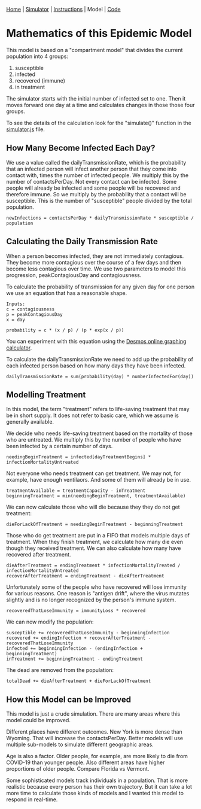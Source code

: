[Home](index.html) | [Simulator](simpidemic.html) | [Instructions](howto.md) | Model | [Code](https://github.com/philburk/simpidemic)


# Mathematics of this Epidemic Model

This model is based on a "compartment model" that divides the current population into 4 groups:

1. susceptible
1. infected
1. recovered (immune)
1. in treatment

The simulator starts with the initial number of infected set to one.
Then it moves forward one day at a time and calculates changes in those those four groups.

To see the details of the calculation look for the "simulate()" function
in the [simulator.js](https://github.com/philburk/simpidemic/blob/master/simpidemic.js) file.

## How Many Become Infected Each Day?

We use a value called the dailyTransmissionRate, which is the probability that an
infected person will infect another person that they come into contact with,
times the number of infected people.
We multiply this by the number of contactsPerDay.
Not every contact can be infected. Some people will already be infected and some people will be recovered and therefore immune.
So we multiply by the probability that a contact will be susceptible.
This is the number of "susceptible" people divided by the total population.

    newInfections = contactsPerDay * dailyTransmissionRate * susceptible / population
    
## Calculating the Daily Transmission Rate

When a person becomes infected, they are not immediately contagious.
They become more contagious over the course of a few days and then become less contagious over time.
We use two parameters to model this progression, peakContagiousDay and contagiousness.

To calculate the probability of transmission for any given day for one person we use an equation that has a reasonable shape.

    Inputs:
    c = contagiousness
    p = peakContagiousDay
    x = day
    
    probability = c * (x / p) / (p * exp(x / p))
    
You can experiment with this equation using the [Desmos online graphing calculator](https://www.desmos.com/calculator/lnrfyrbej8).

To calculate the dailyTransmissionRate we need to add up the probability of each infected person based on how many days they have been infected.

    dailyTransmissionRate = sum(probability(day) * numberInfectedFor(day))
    
## Modelling Treatment

In this model, the term "treatment" refers to life-saving treatment that may be in short supply.
It does not refer to basic care, which we assume is generally available.

We decide who needs life-saving treatment based on the mortality of those who are untreated.
We multiply this by the number of people who have been infected by a certain number of days.

    needingBeginTreatment = infected[dayTreatmentBegins] * infectionMortalityUntreated
    
Not everyone who needs treatment can get treatment. We may not, for example, have enough ventilaors.
And some of them will already be in use.

    treatmentAvailable = treatmentCapacity - inTreatment
    beginningTreatment = min(needingBeginTreatment, treatmentAvailable)
    
We can now calculate those who will die because they they do not get treatment:

    dieForLackOfTreatment = needingBeginTreatment - beginningTreatment
    
Those who do get treatment are put in a FIFO that models multiple days of treatment.
When they finish treatment, we calculate how many die even though they received treatment.
We can also calculate how many have recovered after treatment.

    dieAfterTreatment = endingTreatment * infectionMortalityTreated / infectionMortalityUntreated
    recoverAfterTreatment = endingTreatment - dieAfterTreatment
    
Unfortunately some of the people who have recovered will lose immunity for various reasons.
One reason is "antigen drift", where the virus mutates slightly and is no longer recognized by the person's immune system.

    recoveredThatLoseImmunity = immunityLoss * recovered
    
We can now modify the population:

    susceptible += recoveredThatLoseImmunity - beginningInfection
    recovered += endingInfection + recoverAfterTreatment - recoveredThatLoseImmunity
    infected += beginningInfection - (endingInfection + beginningTreatment)
    inTreatment += beginningTreatment - endingTreatment
    
The dead are removed from the population:

    totalDead += dieAfterTreatment + dieForLackOfTreatment

## How this Model can be Improved

This model is just a crude simulation. There are many areas where this model could be improved.

Different places have different outcomes. New York is more dense than Wyoming.
That will increase the contactsPerDay.
Better models will use multiple sub-models to simulate different geographic areas.

Age is also a factor.
Older people, for example, are more likely to die from COVID-19 than younger people.
Also different areas have higher proportions of older people. Compare Florida vs Vermont.

Some sophisticated models track individuals in a population.
That is more realistic because every person has their own trajectory.
But it can take a lot more time to calculate those kinds of models and I wanted this model to respond in real-time.
